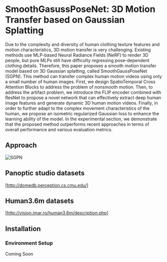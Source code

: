 #  SmoothGasussPoseNet: 3D Motion Transfer based on Gaussian Splatting

 Due to the complexity and diversity of human clothing texture features and motion characteristics, 3D motion transfer is very challenging. Existing methods use MLP-based Neural Radiance Fields (NeRF) to render 3D people, but pure MLPs still have difficulty regressing pose-dependent clothing details. Therefore, this paper proposes a smooth motion transfer model based on 3D Gaussian splatting, called SmoothGaussPoseNet (SGPN). This method can transfer complex human motion videos using only a small number of human images. First, we design SpatioTemporal Cross Attention Blocks to address the problem of nonsmooth motion. Then, to address the artifact problem, we introduce the FLIP encoder combined with ResNet to propose a novel network that can effectively extract deep human image features and generate dynamic 3D human motion videos. Finally, in order to further adapt to the complex movement characteristics of the human, we propose an isometric regularized Gaussian loss to enhance the learning ability of the model. In the experimental section, we demonstrate that the proposed method outperforms recent approaches in terms of overall performance and various evaluation metrics.

 
## Approach

![SGPN](https://github.com/mioyeah/SGPN/blob/main/fig1.jpg)

##  Panoptic studio datasets
[http://domedb.perception.cs.cmu.edu/]

##  Human3.6m datasets
[http://vision.imar.ro/human3.6m/description.php]

## Installation
### Environment Setup
Coming Soon
